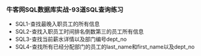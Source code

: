 ### 牛客网SQL数据库实战-93道SQL查询练习
- SQL1-查找最晚入职员工的所有信息
- SQL2-查找入职员工时间排名倒数第三的员工所有信息
- SQL3-查找当前薪水详情以及部门编号dept_no
- SQL4-查找所有已经分配部门的员工的last_name和first_name以及dept_no